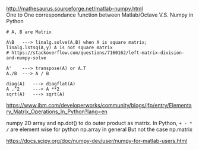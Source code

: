 http://mathesaurus.sourceforge.net/matlab-numpy.html   
One to One correspondance function between Matlab/Octave V.S. Numpy in Python
```
# A, B are Matrix

A\B   ---> linalg.solve(A,B) when A is square matrix; linalg.lstsq(A,y) A is not square matrix
# https://stackoverflow.com/questions/7160162/left-matrix-division-and-numpy-solve

A'    ---> transpose(A) or A.T
A./B  ---> A / B

diag(A)   ---> diagflat(A)
A .^2     ---> A **2
sqrt(A)   ---> sqrt(A)

```

https://www.ibm.com/developerworks/community/blogs/jfp/entry/Elementary_Matrix_Operations_In_Python?lang=en

numpy 
2D array and np.dot() to do outer product as matrix.
In Python,  `+ - * /` are element wise for python np.array in general
But not the case np.matrix

https://docs.scipy.org/doc/numpy-dev/user/numpy-for-matlab-users.html
